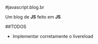 #javascript.blog.br

Um blog de **JS** feito em **JS**


##TODOS
- Implementar corretamente o livereload